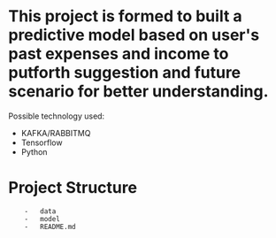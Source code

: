 # This project is formed to built a predictive model based on user's past expenses and income to putforth suggestion and future scenario for better understanding.

Possible technology used:

- KAFKA/RABBITMQ
- Tensorflow
- Python

# Project Structure

```
    -   data
    -   model
    -   README.md
```
